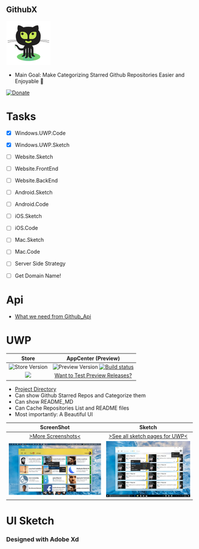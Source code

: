 ## GithubX

![GithubX](/Icon/Octocat.png)

* Main Goal: Make Categorizing Starred Github Repositories Easier and Enjoyable 🤗

[![Donate](https://img.shields.io/badge/donate-IRAN-blue.svg)](https://www.payping.ir/yazdipour)

# Tasks

- [x] Windows.UWP.Code
- [x] Windows.UWP.Sketch
- [ ] Website.Sketch
- [ ] Website.FrontEnd
- [ ] Website.BackEnd
- [ ] Android.Sketch
- [ ] Android.Code
- [ ] iOS.Sketch
- [ ] iOS.Code
- [ ] Mac.Sketch
- [ ] Mac.Code
- [ ] Server Side Strategy
- [ ] Get Domain Name!


# Api
* [What we need from Github_Api](/Api/readme.md)

# UWP

| Store    | AppCenter (Preview)
| :-------------: |:-------------:
| ![Store Version](https://img.shields.io/badge/store-ver1.1-brightgreen.svg)   | ![Preview Version](https://img.shields.io/badge/version-v1.1.3-green.svg) [![Build status](https://build.appcenter.ms/v0.1/apps/dd05cbde-11b6-45db-8d2f-f65b1791e4a1/branches/master/badge)](https://appcenter.ms)
| <a href="https://www.microsoft.com/store/apps/9P7D7PD6FBCV?ocid=badge"><img src="https://assets.windowsphone.com/13484911-a6ab-4170-8b7e-795c1e8b4165/English_get_L_InvariantCulture_Default.png" width="150"/></a> | [Want to Test Preview Releases?](https://install.appcenter.ms/users/yazdipour/apps/githubx/distribution_groups/publicbetatesters)

* [Project Directory](/GithubX.UWP/readme.md)
* Can show Github Starred Repos and Categorize them
* Can show README_MD 
* Can Cache Repositories List and README files
* Most importantly: A Beautiful UI 


| ScreenShot    | Sketch
| :-------------: |:-------------:
| [>More Screenshots<](/UI/Screenshots.UWP/)      | [>See all sketch pages for UWP<](/UI/Sketch.UWP/)
| <img src="/UI/Screenshots.UWP/MainPage.png" width="400"/>   | <img src="/UI/Sketch.UWP/ContextMenu.jpg" width="400"/>


# UI Sketch

### Designed with Adobe Xd